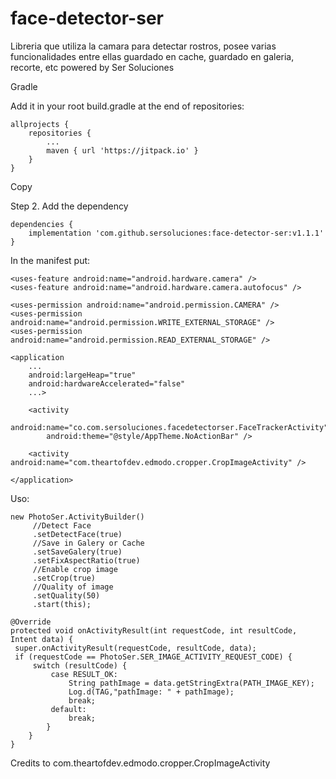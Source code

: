 # face-detector-ser
Libreria que utiliza la camara para detectar rostros, posee varias funcionalidades entre ellas guardado en cache, guardado en galeria, recorte, etc powered by Ser Soluciones



Gradle

Add it in your root build.gradle at the end of repositories:

	allprojects {
		repositories {
			...
			maven { url 'https://jitpack.io' }
		}
	}
Copy

Step 2. Add the dependency

	dependencies {
        implementation 'com.github.sersoluciones:face-detector-ser:v1.1.1'
	}

In the manifest put:


    <uses-feature android:name="android.hardware.camera" />
    <uses-feature android:name="android.hardware.camera.autofocus" />
    
    <uses-permission android:name="android.permission.CAMERA" />
    <uses-permission android:name="android.permission.WRITE_EXTERNAL_STORAGE" />
    <uses-permission android:name="android.permission.READ_EXTERNAL_STORAGE" />
        
    <application
        ...
        android:largeHeap="true"
        android:hardwareAccelerated="false"
        ...>
                
        <activity
            android:name="co.com.sersoluciones.facedetectorser.FaceTrackerActivity"
            android:theme="@style/AppTheme.NoActionBar" />
        
        <activity android:name="com.theartofdev.edmodo.cropper.CropImageActivity" />
        
	</application>
        
Uso:

    new PhotoSer.ActivityBuilder()
         //Detect Face
         .setDetectFace(true)
         //Save in Galery or Cache
         .setSaveGalery(true)
         .setFixAspectRatio(true)
         //Enable crop image
         .setCrop(true)
         //Quality of image
         .setQuality(50)
         .start(this);
         
    @Override
    protected void onActivityResult(int requestCode, int resultCode, Intent data) {
     super.onActivityResult(requestCode, resultCode, data);
     if (requestCode == PhotoSer.SER_IMAGE_ACTIVITY_REQUEST_CODE) {
         switch (resultCode) {
             case RESULT_OK:
                 String pathImage = data.getStringExtra(PATH_IMAGE_KEY);
                 Log.d(TAG,"pathImage: " + pathImage);
                 break;
             default:
                 break;
            }
        }
    }

Credits to com.theartofdev.edmodo.cropper.CropImageActivity